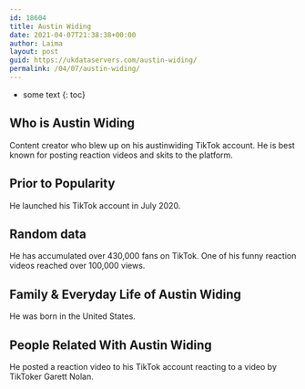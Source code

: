 ```yaml
---
id: 18604
title: Austin Widing
date: 2021-04-07T21:38:38+00:00
author: Laima
layout: post
guid: https://ukdataservers.com/austin-widing/
permalink: /04/07/austin-widing/
---
```


* some text
{: toc}


## Who is Austin Widing
                  
                  
                  
Content creator who blew up on his austinwiding TikTok account. He is best known for posting reaction videos and skits to the platform. 
                  
              
            
              
            
                
                
                
## Prior to Popularity
                  
                  
                  
He launched his TikTok account in July 2020. 
                  
              
            
              
            
                
                
                
## Random data
                  
                  
                  
He has accumulated over 430,000 fans on TikTok. One of his funny reaction videos reached over 100,000 views. 
                  
              
            
              
            
                
                
                
## Family & Everyday Life of Austin Widing
                  
                  
                  
He was born in the United States.
                  
              
            
              
            
                
                
                
## People Related With Austin Widing
                  
                  
                  
He posted a reaction video to his TikTok account reacting to a video by TikToker Garett Nolan. 
                  
              
            
              
            
                
              
            
              
              
            
            
              
            
          
          
          